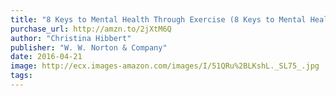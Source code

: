 ```yaml
---
title: "8 Keys to Mental Health Through Exercise (8 Keys to Mental Health)"
purchase_url: http://amzn.to/2jXtM6Q
author: "Christina Hibbert"
publisher: "W. W. Norton & Company"
date: 2016-04-21
image: http://ecx.images-amazon.com/images/I/51QRu%2BLKshL._SL75_.jpg
tags:
---
```


